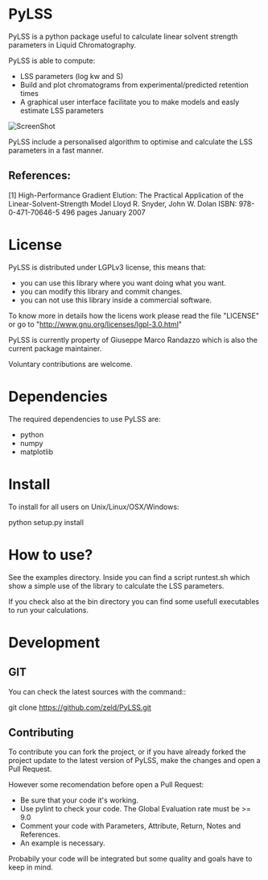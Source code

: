 # PyLSS

PyLSS is a python package useful to calculate linear solvent strength parameters
in Liquid Chromatography.


PyLSS is able to compute:
  - LSS parameters (log kw and S)
  - Build and plot chromatograms from experimental/predicted retention times
  - A graphical user interface facilitate you to make models and easly
    estimate LSS parameters

![ScreenShot](https://github.com/gmrandazzo/PyLSS/blob/master/gui/pylssgui.png)

PyLSS include a personalised algorithm to optimise and calculate the LSS parameters
in a fast manner.

References:
----------
[1] High-Performance Gradient Elution:
The Practical Application of the Linear-Solvent-Strength Model
Lloyd R. Snyder, John W. Dolan
ISBN: 978-0-471-70646-5
496 pages
January 2007

License
============

PyLSS is distributed under LGPLv3 license, this means that:

- you can use this library where you want doing what you want.
- you can modify this library and commit changes.
- you can not use this library inside a commercial software.

To know more in details how the licens work please read the file "LICENSE" or
go to "http://www.gnu.org/licenses/lgpl-3.0.html"

PyLSS is currently property of Giuseppe Marco Randazzo which is also the
current package maintainer.

Voluntary contributions are welcome.


Dependencies
============

The required dependencies to use PyLSS are:

- python
- numpy
- matplotlib

Install
=======

To install for all users on Unix/Linux/OSX/Windows:

  python setup.py install


How to use?
=======

See the examples directory. Inside you can find a script runtest.sh which
show a simple use of the library to calculate the LSS parameters.

If you check also at the bin directory you can find some usefull executables
to run your calculations.


Development
===========
GIT
---

You can check the latest sources with the command::

  git clone https://github.com/zeld/PyLSS.git


Contributing
------------

To contribute you can fork the project, or if you have already forked the project
update to the latest version of PyLSS, make the changes and open a Pull Request.

However some recomendation before open a Pull Request:
  * Be sure that your code it's working.
  * Use pylint to check your code. The Global Evaluation rate must be >= 9.0
  * Comment your code with Parameters, Attribute, Return, Notes and References.
  * An example is necessary.

Probabily your code will be integrated but some quality and goals have to keep in mind.
